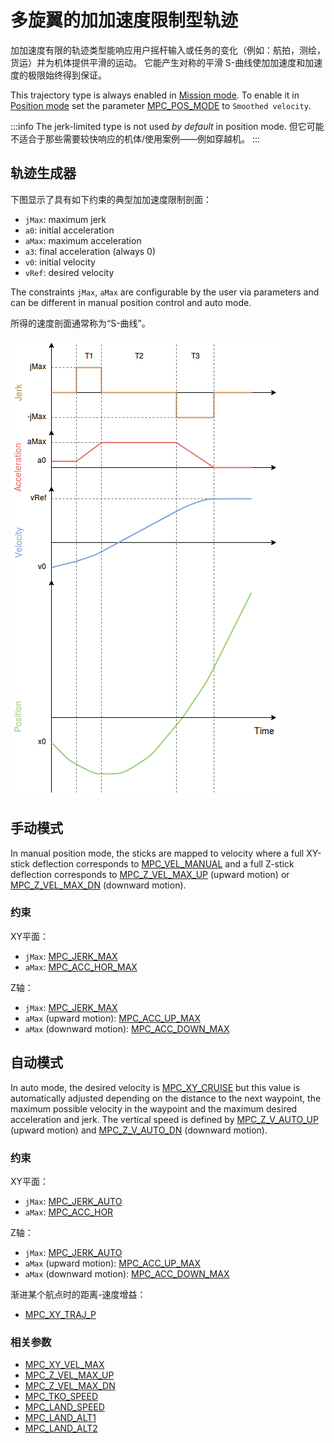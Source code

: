 # 多旋翼的加加速度限制型轨迹

加加速度有限的轨迹类型能响应用户摇杆输入或任务的变化（例如：航拍，测绘，货运）并为机体提供平滑的运动。
它能产生对称的平滑 S-曲线使加加速度和加速度的极限始终得到保证。

This trajectory type is always enabled in [Mission mode](../flight_modes_mc/mission.md).
To enable it in [Position mode](../flight_modes_mc/position.md) set the parameter [MPC_POS_MODE](../advanced_config/parameter_reference.md#MPC_POS_MODE) to `Smoothed velocity`.

:::info
The jerk-limited type is not used _by default_ in position mode.
但它可能不适合于那些需要较快响应的机体/使用案例——例如穿越机。
:::

## 轨迹生成器

下图显示了具有如下约束的典型加加速度限制剖面：

- `jMax`: maximum jerk
- `a0`: initial acceleration
- `aMax`: maximum acceleration
- `a3`: final acceleration (always 0)
- `v0`: initial velocity
- `vRef`: desired velocity

The constraints `jMax`, `aMax` are configurable by the user via parameters and can be different in manual position control and auto mode.

所得的速度剖面通常称为“S-曲线”。

![Jerk-limited trajectory](../../assets/config/mc/jerk_limited_trajectory_1d.png)

## 手动模式

In manual position mode, the sticks are mapped to velocity where a full XY-stick deflection corresponds to [MPC_VEL_MANUAL](../advanced_config/parameter_reference.md#MPC_VEL_MANUAL) and a full Z-stick deflection corresponds to [MPC_Z_VEL_MAX_UP](../advanced_config/parameter_reference.md#MPC_Z_VEL_MAX_UP) (upward motion) or [MPC_Z_VEL_MAX_DN](../advanced_config/parameter_reference.md#MPC_Z_VEL_MAX_DN) (downward motion).

### 约束

XY平面：

- `jMax`: [MPC_JERK_MAX](../advanced_config/parameter_reference.md#MPC_JERK_MAX)
- `aMax`: [MPC_ACC_HOR_MAX](../advanced_config/parameter_reference.md#MPC_ACC_HOR_MAX)

Z轴：

- `jMax`: [MPC_JERK_MAX](../advanced_config/parameter_reference.md#MPC_JERK_MAX)
- `aMax` (upward motion): [MPC_ACC_UP_MAX](../advanced_config/parameter_reference.md#MPC_ACC_UP_MAX)
- `aMax` (downward motion): [MPC_ACC_DOWN_MAX](../advanced_config/parameter_reference.md#MPC_ACC_DOWN_MAX)

## 自动模式

In auto mode, the desired velocity is [MPC_XY_CRUISE](../advanced_config/parameter_reference.md#MPC_XY_CRUISE) but this value is automatically adjusted depending on the distance to the next waypoint, the maximum possible velocity in the waypoint and the maximum desired acceleration and jerk.
The vertical speed is defined by [MPC_Z_V_AUTO_UP](../advanced_config/parameter_reference.md#MPC_Z_V_AUTO_UP) (upward motion) and [MPC_Z_V_AUTO_DN](../advanced_config/parameter_reference.md#MPC_Z_V_AUTO_DN) (downward motion).

### 约束

XY平面：

- `jMax`: [MPC_JERK_AUTO](../advanced_config/parameter_reference.md#MPC_JERK_AUTO)
- `aMax`: [MPC_ACC_HOR](../advanced_config/parameter_reference.md#MPC_ACC_HOR)

Z轴：

- `jMax`: [MPC_JERK_AUTO](../advanced_config/parameter_reference.md#MPC_JERK_AUTO)
- `aMax` (upward motion): [MPC_ACC_UP_MAX](../advanced_config/parameter_reference.md#MPC_ACC_UP_MAX)
- `aMax` (downward motion): [MPC_ACC_DOWN_MAX](../advanced_config/parameter_reference.md#MPC_ACC_DOWN_MAX)

渐进某个航点时的距离-速度增益：

- [MPC_XY_TRAJ_P](../advanced_config/parameter_reference.md#MPC_XY_TRAJ_P)

### 相关参数

- [MPC_XY_VEL_MAX](../advanced_config/parameter_reference.md#MPC_XY_VEL_MAX)
- [MPC_Z_VEL_MAX_UP](../advanced_config/parameter_reference.md#MPC_Z_VEL_MAX_UP)
- [MPC_Z_VEL_MAX_DN](../advanced_config/parameter_reference.md#MPC_Z_VEL_MAX_DN)
- [MPC_TKO_SPEED](../advanced_config/parameter_reference.md#MPC_TKO_SPEED)
- [MPC_LAND_SPEED](../advanced_config/parameter_reference.md#MPC_LAND_SPEED)
- [MPC_LAND_ALT1](../advanced_config/parameter_reference.md#MPC_LAND_ALT1)
- [MPC_LAND_ALT2](../advanced_config/parameter_reference.md#MPC_LAND_ALT2)
